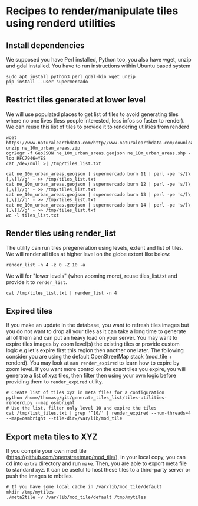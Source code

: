 # Recipes to render/manipulate tiles using renderd utilities

## Install dependencies

We supposed you have Perl installed, Python too, you also have wget, unzip and gdal installed. You have to run instructions within Ubuntu based system

```
sudo apt install python3 perl gdal-bin wget unzip
pip install --user supermercado
```

## Restrict tiles generated at lower level

We will use populated places to get list of tiles to avoid generating tiles where no one lives (less people interested, less infos so faster to render).
We can reuse this list of tiles to provide it to rendering utilities from renderd

```
wget https://www.naturalearthdata.com/http//www.naturalearthdata.com/download/10m/cultural/ne_10m_urban_areas.zip
unzip ne_10m_urban_areas.zip
ogr2ogr -f GeoJSON ne_10m_urban_areas.geojson ne_10m_urban_areas.shp -lco RFC7946=YES
cat /dev/null >| /tmp/tiles_list.txt

cat ne_10m_urban_areas.geojson | supermercado burn 11 | perl -pe 's/[\[,\]]//g' - >> /tmp/tiles_list.txt
cat ne_10m_urban_areas.geojson | supermercado burn 12 | perl -pe 's/[\[,\]]//g' - >> /tmp/tiles_list.txt
cat ne_10m_urban_areas.geojson | supermercado burn 13 | perl -pe 's/[\[,\]]//g' - >> /tmp/tiles_list.txt
cat ne_10m_urban_areas.geojson | supermercado burn 14 | perl -pe 's/[\[,\]]//g' - >> /tmp/tiles_list.txt
wc -l tiles_list.txt
```

## Render tiles using render_list

The utility can run tiles pregeneration using levels, extent and list of tiles. We will render all tiles at higher level on the globe extent like below:

```
render_list -n 4 -z 0 -Z 10 -a
```

We will for "lower levels" (when zooming more), reuse tiles_list.txt and provide it to `render_list`.

```
cat /tmp/tiles_list.txt | render_list -n 4
```

## Expired tiles

If you make an update in the database, you want to refresh tiles images but you do not want to drop all your tiles as it can take a long time to generate all of them and can put an heavy load on your server. You may want to expire tiles images by zoom level(s) the existing tiles or provide custom logic e.g let's expire first this region then another one later.  The following consider you are using the default OpenStreetMap stack (mod_tile + renderd).
You may look at `man render_expired` to learn how to expire by zoom level. If you want more control on the exact tiles you expire, you will generate a list of xyz tiles, then filter then using your own logic before providing them to `render_expired` utility.

	# Create list of tiles xyz in meta files for a configuration
	python /home/thomasg/git/generate_tiles_list/tiles-utilities-renderd.py --map osmbright
	# Use the list, filter only level 10 and expire the tiles
    cat /tmp/list_tiles.txt | grep '^10/' | render_expired --num-threads=4 --map=osmbright --tile-dir=/var/lib/mod_tile

## Export meta tiles to XYZ

If you compile your own mod_tile (https://github.com/openstreetmap/mod_tile/), in your local copy, you can cd into `extra` directory and run `make`. Then, you are able to export meta file to standard xyz. It can be useful to host these tiles to a third-party server or push the images to mbtiles.

    # If you have some local cache in /var/lib/mod_tile/default
    mkdir /tmp/mytiles
    ./meta2tile -v /var/lib/mod_tile/default /tmp/mytiles
